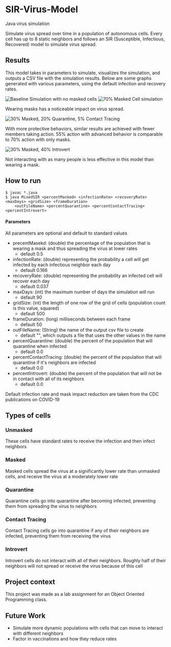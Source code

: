 # SIR-Virus-Model
Java virus simulation

Simulate virus spread over time in a population of autonomous cells. Every cell has up to 8 static neighbors and follows an SIR (Susceptible, Infectious, Recovered) model to simulate virus spread.

## Results
This model takes in parameters to simulate, visualizes the simulation, and outputs a CSV file with the simulation results.
Below are some graphs generated with various parameters, using the default infection and recovery rates.

![Baseline Simulation with no masked cells](https://user-images.githubusercontent.com/77563588/143784274-638aaa92-13d7-4947-99a1-9c72a840a09a.png)
![70% Masked Cell simulation](https://user-images.githubusercontent.com/77563588/143784292-3859e1e5-65a0-4598-9667-657978f5eed5.png)

Wearing masks has a noticeable impact on virus spread.

![30% Masked, 20% Quarantine, 5% Contact Tracing](https://user-images.githubusercontent.com/77563588/143784320-9abaf1c4-e6c1-4086-a880-132265645bf7.png)

With more protective behaviors, similar results are achieved with fewer members taking action. 55% action with advanced behavior is comparable to 70% action with only masks.

![30% Masked, 40% Introvert](https://user-images.githubusercontent.com/77563588/143784374-d6586555-d60d-42ee-a10c-1bb8cbd742e9.png)

Not interacting with as many people is less effective in this model than wearing a mask.


## How to run
```
$ javac *.java
$ java MixedSIR <percentMasked> <infectionRate> <recoveryRate> <maxDays> <gridSize> <frameDuration> 
    <outFileName> <percentQuarantine> <percentContactTracing> <percentIntrovert>
```
#### Parameters
All parameters are optional and default to standard values
 * precentMasekd: (double) the percentage of the population that is wearing a mask and thus spreading the virus at lower rates
   * default 0.5
 * infectionRate: (double) representing the probability a cell will get infected by each infectious neighbor each day
   * default 0.166
 * recoveryRate:  (double) representing the probability an infected cell will recover each day
   * default 0.037
 * maxDays:       (int) the maximum number of days the simulation will run
   * default 90
 * gridSize:      (int) the length of one row of the grid of cells (population count is this value, squared)
   * default 500
 * frameDuration: (long) milliseconds between each frame
   * default 50
 * outFileName:   (String) the name of the output csv file to create
   * default "", which outputs a file that uses the other values in the name
 * percentQuarantine:  (double) the percent of the population that will quarantine when infected
   * default 0.0
 * percentContactTracing:  (double) the percent of the population that will quarantine if it's neighbors are infected
   * default 0.0
 * percentIntrovert:   (double) the percent of the population that will not be in contact with all of its neighbors
   * default 0.0

Default infection rate and mask impact reduction are taken from the CDC publications on COVID-19

## Types of cells
### Unmasked
These cells have standard rates to receive the infection and then infect neighbors
### Masked
Masked cells spread the virus at a significantly lower rate than unmasked cells, and receive the virus at a moderately lower rate
### Quarantine
Quarantine cells go into quarantine after becoming infected, preventing them from spreading the virus to neighbors
### Contact Tracing
Contact Tracing cells go into quarantine if any of their neighbors are infected, preventing them from receiving the virus
### Introvert
Introvert cells do not interact with all of their neighbors. Roughly half of their neighbors will not spread or receive the virus because of this cell

## Project context
This project was made as a lab assignment for an Object Oriented Programming class.

## Future Work
- Simulate more dynamic populations with cells that can move to interact with different neighbors
- Factor in vaccinations and how they reduce rates
